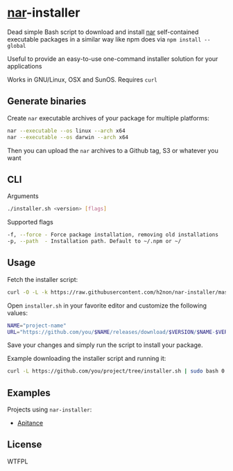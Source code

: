 # [nar](https://github.com/h2non/nar)-installer

Dead simple Bash script to download and install [nar](https://github.com/h2non/nar) self-contained executable packages in a similar way like npm does via `npm install --global`

Useful to provide an easy-to-use one-command installer solution for your applications

Works in GNU/Linux, OSX and SunOS. Requires `curl`

## Generate binaries

Create `nar` executable archives of your package for multiple platforms:
```bash
nar --executable --os linux --arch x64
nar --executable --os darwin --arch x64
```

Then you can upload the `nar` archives to a Github tag, S3 or whatever you want

## CLI

Arguments
```bash
./installer.sh <version> [flags]
```

Supported flags
```bash
-f, --force - Force package installation, removing old installations
-p, --path  - Installation path. Default to ~/.npm or ~/ 
```

## Usage

Fetch the installer script:
```bash
curl -O -L -k https://raw.githubusercontent.com/h2non/nar-installer/master/installer.sh
```

Open `installer.sh` in your favorite editor and customize the following values:
```bash
NAME="project-name"
URL="https://github.com/you/$NAME/releases/download/$VERSION/$NAME-$VERSION"
```

Save your changes and simply run the script to install your package. 

Example downloading the installer script and running it:
```bash
curl -L https://github.com/you/project/tree/installer.sh | sudo bash 0.1.0
```

## Examples

Projects using `nar-installer`:

- [Apitance](https://github.com/h2non/apitance)

## License

WTFPL
